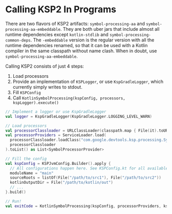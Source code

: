 # Calling KSP2 In Programs

There are two flavors of KSP2 artifacts: `symbol-processing-aa` and `symbol-processing-aa-embeddable`. They are both
uber jars that include almost all runtime dependencies except `kotlin-stdlib` and `symbol-processing-common-deps`.
The `-embeddable` version is the regular version with all the runtime dependencies renamed, so that it can be used with
a Kotlin compiler in the same classpath without name clash. When in doubt, use `symbol-processing-aa-embeddable`.

Calling KSP2 consists of just 4 steps:
1. Load processors
2. Provide an implementation of `KSPLogger`, or use `KspGradleLogger`, which currently simply writes to stdout.
3. Fill `KSPConfig`
4. Call `KotlinSymbolProcessing(kspConfig, processors, kspLogger).execute()`


```kotlin
// Implement a logger or use KspGradleLogger
val logger = KspGradleLogger(KspGradleLogger.LOGGING_LEVEL_WARN)

// Load processors
val processorClassloader = URLClassLoader(classpath.map { File(it).toURI().toURL() }.toTypedArray())
val processorProviders = ServiceLoader.load(
  processorClassloader.loadClass("com.google.devtools.ksp.processing.SymbolProcessorProvider"),
  processorClassloader
).toList() as List<SymbolProcessorProvider>

// Fill the config
val kspConfig = KSPJvmConfig.Builder().apply {
  // All configurations happen here. See KSPConfig.kt for all available options.
  moduleName = "main"
  sourceRoots = listOf(File("/path/to/src1"), File("/path/to/src2"))
  kotlinOutputDir = File("/path/to/kotlin/out")
  // ...
}.build()

// Run!
val exitCode = KotlinSymbolProcessing(kspConfig, processorProviders, kspLoggerImpl).execute()
```
